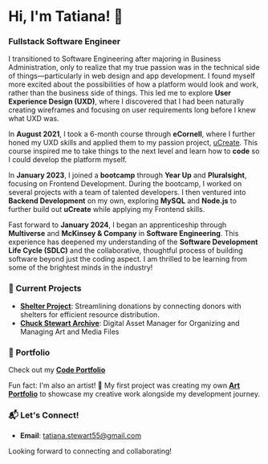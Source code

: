 # Hi, I'm Tatiana! 👋
### Fullstack Software Engineer

I transitioned to Software Engineering after majoring in Business Administration, only to realize that my true passion was in the technical side of things—particularly in web design and app development. I found myself more excited about the possibilities of how a platform would look and work, rather than the business side of things. This led me to explore **User Experience Design (UXD)**, where I discovered that I had been naturally creating wireframes and focusing on user requirements long before I knew what UXD was.

In **August 2021**, I took a 6-month course through **eCornell**, where I further honed my UXD skills and applied them to my passion project, [uCreate](https://github.com/TatianaS7/uCreate). This course inspired me to take things to the next level and learn how to **code** so I could develop the platform myself.

In **January 2023**, I joined a **bootcamp** through **Year Up** and **Pluralsight**, focusing on Frontend Development. During the bootcamp, I worked on several projects with a team of talented developers. I then ventured into **Backend Development** on my own, exploring **MySQL** and **Node.js** to further build out **uCreate** while applying my Frontend skills.

Fast forward to **January 2024**, I began an apprenticeship through **Multiverse** and **McKinsey & Company** in **Software Engineering**. This experience has deepened my understanding of the **Software Development Life Cycle (SDLC)** and the collaborative, thoughtful process of building software beyond just the coding aspect. I am thrilled to be learning from some of the brightest minds in the industry!

### 🚀 Current Projects
- **[Shelter Project](https://github.com/TatianaS7/shelter-project)**: Streamlining donations by connecting donors with shelters for efficient resource distribution.
- **[Chuck Stewart Archive](https://github.com/TatianaS7/chuck-stewart-archive)**: Digital Asset Manager for Organizing and Managing Art and Media Files

### 💼 Portfolio
Check out my [**Code Portfolio**](https://tatianastewart.onrender.com)

Fun fact: I'm also an artist! 🎨 My first project was creating my own **[Art Portfolio](https://tanxtdr.com)** to showcase my creative work alongside my development journey.

### 📬 Let's Connect!
- **Email**: [tatiana.stewart55@gmail.com](mailto:tatiana.stewart55@gmail.com)

Looking forward to connecting and collaborating!
